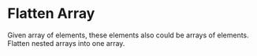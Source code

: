 # Flatten Array

Given array of elements, these elements also could be arrays of elements.
Flatten nested arrays into one array.

